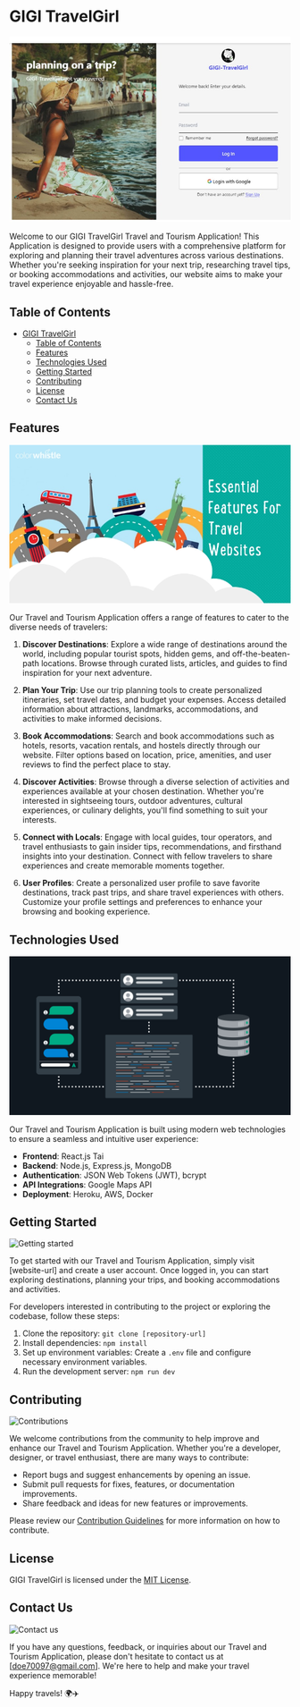 # GIGI TravelGirl

![GIGI TAVELGIRL](./img/IMG-20240324-WA0011.jpg)

Welcome to our GIGI TravelGirl Travel and Tourism Application! This Application is designed to provide users with a comprehensive platform for exploring and planning their travel adventures across various destinations. Whether you're seeking inspiration for your next trip, researching travel tips, or booking accommodations and activities, our website aims to make your travel experience enjoyable and hassle-free.

## Table of Contents

- [GIGI TravelGirl](#gigi-travelgirl)
  - [Table of Contents](#table-of-contents)
  - [Features](#features)
  - [Technologies Used](#technologies-used)
  - [Getting Started](#getting-started)
  - [Contributing](#contributing)
  - [License](#license)
  - [Contact Us](#contact-us)

## Features

![Features](./img/Travel-website-features.webp)

Our Travel and Tourism Application offers a range of features to cater to the diverse needs of travelers:

1. **Discover Destinations**: Explore a wide range of destinations around the world, including popular tourist spots, hidden gems, and off-the-beaten-path locations. Browse through curated lists, articles, and guides to find inspiration for your next adventure.

2. **Plan Your Trip**: Use our trip planning tools to create personalized itineraries, set travel dates, and budget your expenses. Access detailed information about attractions, landmarks, accommodations, and activities to make informed decisions.

3. **Book Accommodations**: Search and book accommodations such as hotels, resorts, vacation rentals, and hostels directly through our website. Filter options based on location, price, amenities, and user reviews to find the perfect place to stay.

4. **Discover Activities**: Browse through a diverse selection of activities and experiences available at your chosen destination. Whether you're interested in sightseeing tours, outdoor adventures, cultural experiences, or culinary delights, you'll find something to suit your interests.

5. **Connect with Locals**: Engage with local guides, tour operators, and travel enthusiasts to gain insider tips, recommendations, and firsthand insights into your destination. Connect with fellow travelers to share experiences and create memorable moments together.

6. **User Profiles**: Create a personalized user profile to save favorite destinations, track past trips, and share travel experiences with others. Customize your profile settings and preferences to enhance your browsing and booking experience.

## Technologies Used

![Technologies](./img/blog-13-web-dev-technologies-in-post-1.png)

Our Travel and Tourism Application is built using modern web technologies to ensure a seamless and intuitive user experience:

- **Frontend**: React.js Tai
- **Backend**: Node.js, Express.js, MongoDB
- **Authentication**: JSON Web Tokens (JWT), bcrypt
- **API Integrations**: Google Maps API
- **Deployment**: Heroku, AWS, Docker

## Getting Started

![Getting started](https://media.tenor.com/r3XdvPsAV3kAAAAC/despicable-me-minions.gif)

To get started with our Travel and Tourism Application, simply visit [website-url] and create a user account. Once logged in, you can start exploring destinations, planning your trips, and booking accommodations and activities.

For developers interested in contributing to the project or exploring the codebase, follow these steps:

1. Clone the repository: `git clone [repository-url]`
2. Install dependencies: `npm install`
3. Set up environment variables: Create a `.env` file and configure necessary environment variables.
4. Run the development server: `npm run dev`

## Contributing

![Contributions](./img/image_processing20220116-1843-ezf263.gif)

We welcome contributions from the community to help improve and enhance our Travel and Tourism Application. Whether you're a developer, designer, or travel enthusiast, there are many ways to contribute:

- Report bugs and suggest enhancements by opening an issue.
- Submit pull requests for fixes, features, or documentation improvements.
- Share feedback and ideas for new features or improvements.

Please review our [Contribution Guidelines](./CONTRIBUTING.md) for more information on how to contribute.

## License

GIGI TravelGirl is licensed under the [MIT License](./LICENSE).

## Contact Us

![Contact us](./img/hand-stacking-wood-blocks-with-icons-mobile-phone-email-envelope-telephone-e-mail-address-against-gray-background-wooden-cubes-with-symbol-telephone-email-address-contact-us_256259-1521.avif)

If you have any questions, feedback, or inquiries about our Travel and Tourism Application, please don't hesitate to contact us at [doe70097@gmail.com]. We're here to help and make your travel experience memorable!

Happy travels! 🌍✈️

